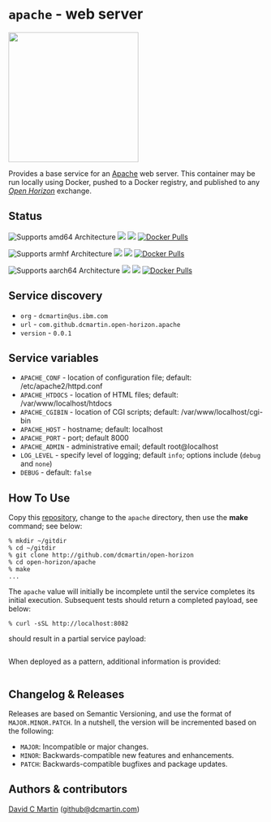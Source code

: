 # `apache` - web server

<img src="https://www.apache.org/foundation/press/kit/asf_logo_url.png" width="256"> 

Provides a base service for an [Apache](https://httpd.apache.org/) web server.  This container may be run locally using Docker, pushed to a Docker registry, and published to any [_Open Horizon_][open-horizon] exchange.

## Status

![Supports amd64 Architecture][amd64-shield]
[![](https://images.microbadger.com/badges/image/dcmartin/amd64_com.github.dcmartin.open-horizon.apache.svg)](https://microbadger.com/images/dcmartin/amd64_com.github.dcmartin.open-horizon.apache "Get your own image badge on microbadger.com")
[![](https://images.microbadger.com/badges/version/dcmartin/amd64_com.github.dcmartin.open-horizon.apache.svg)](https://microbadger.com/images/dcmartin/amd64_com.github.dcmartin.open-horizon.apache "Get your own version badge on microbadger.com")
[![Docker Pulls][pulls-amd64]][docker-amd64]

[docker-amd64]: https://hub.docker.com/r/dcmartin/amd64_com.github.dcmartin.open-horizon.apache
[pulls-amd64]: https://img.shields.io/docker/pulls/dcmartin/amd64_com.github.dcmartin.open-horizon.apache.svg

![Supports armhf Architecture][arm-shield]
[![](https://images.microbadger.com/badges/image/dcmartin/arm_com.github.dcmartin.open-horizon.apache.svg)](https://microbadger.com/images/dcmartin/arm_com.github.dcmartin.open-horizon.apache "Get your own image badge on microbadger.com")
[![](https://images.microbadger.com/badges/version/dcmartin/arm_com.github.dcmartin.open-horizon.apache.svg)](https://microbadger.com/images/dcmartin/arm_com.github.dcmartin.open-horizon.apache "Get your own version badge on microbadger.com")
[![Docker Pulls][pulls-arm]][docker-arm]

[docker-arm]: https://hub.docker.com/r/dcmartin/arm_com.github.dcmartin.open-horizon.apache
[pulls-arm]: https://img.shields.io/docker/pulls/dcmartin/arm_com.github.dcmartin.open-horizon.apache.svg

![Supports aarch64 Architecture][arm64-shield]
[![](https://images.microbadger.com/badges/image/dcmartin/arm64_com.github.dcmartin.open-horizon.apache.svg)](https://microbadger.com/images/dcmartin/arm64_com.github.dcmartin.open-horizon.apache "Get your own image badge on microbadger.com")
[![](https://images.microbadger.com/badges/version/dcmartin/arm64_com.github.dcmartin.open-horizon.apache.svg)](https://microbadger.com/images/dcmartin/arm64_com.github.dcmartin.open-horizon.apache "Get your own version badge on microbadger.com")
[![Docker Pulls][pulls-arm64]][docker-arm64]

[docker-arm64]: https://hub.docker.com/r/dcmartin/arm64_com.github.dcmartin.open-horizon.apache
[pulls-arm64]: https://img.shields.io/docker/pulls/dcmartin/arm64_com.github.dcmartin.open-horizon.apache.svg

[arm64-shield]: https://img.shields.io/badge/aarch64-yes-green.svg
[amd64-shield]: https://img.shields.io/badge/amd64-yes-green.svg
[arm-shield]: https://img.shields.io/badge/armhf-yes-green.svg

## Service discovery
+ `org` - `dcmartin@us.ibm.com`
+ `url` - `com.github.dcmartin.open-horizon.apache`
+ `version` - `0.0.1`

## Service variables

+ `APACHE_CONF` - location of configuration file; default: /etc/apache2/httpd.conf
+ `APACHE_HTDOCS` - location of HTML files; default: /var/www/localhost/htdocs
+ `APACHE_CGIBIN` - location of CGI scripts; default: /var/www/localhost/cgi-bin
+ `APACHE_HOST` - hostname; default: localhost
+ `APACHE_PORT` - port; default 8000
+ `APACHE_ADMIN` - administrative email; default root@localhost
+ `LOG_LEVEL` - specify level of logging; default `info`; options include (`debug` and `none`)
+ `DEBUG` - default: `false`

## How To Use
Copy this [repository][repository], change to the `apache` directory, then use the **make** command; see below:

```
% mkdir ~/gitdir
% cd ~/gitdir
% git clone http://github.com/dcmartin/open-horizon
% cd open-horizon/apache
% make
...
```

The `apache` value will initially be incomplete until the service completes its initial execution.  Subsequent tests should return a completed payload, see below:

```
% curl -sSL http://localhost:8082
```

should result in a partial service payload:

```
```

When deployed as a pattern, additional information is provided:

```
```

## Changelog & Releases

Releases are based on Semantic Versioning, and use the format
of ``MAJOR.MINOR.PATCH``. In a nutshell, the version will be incremented
based on the following:

- ``MAJOR``: Incompatible or major changes.
- ``MINOR``: Backwards-compatible new features and enhancements.
- ``PATCH``: Backwards-compatible bugfixes and package updates.

## Authors & contributors

[David C Martin][dcmartin] (github@dcmartin.com)

[userinput]: https://github.com/dcmartin/open-horizon/blob/master/apache/userinput.json
[service-json]: https://github.com/dcmartin/open-horizon/blob/master/apache/service.json
[build-json]: https://github.com/dcmartin/open-horizon/blob/master/apache/build.json
[dockerfile]: https://github.com/dcmartin/open-horizon/blob/master/apache/Dockerfile


[dcmartin]: https://github.com/dcmartin
[edge-fabric]: https://console.test.cloud.ibm.com/docs/services/edge-fabric/getting-started.html
[edge-install]: https://console.test.cloud.ibm.com/docs/services/edge-fabric/adding-devices.html
[edge-slack]: https://ibm-appsci.slack.com/messages/edge-fabric-users/
[ibm-apikeys]: https://console.bluemix.net/iam/#/apikeys
[ibm-registration]: https://console.bluemix.net/registration/
[issue]: https://github.com/dcmartin/open-horizon/issues
[macos-install]: http://pkg.bluehorizon.network/macos
[open-horizon]: http://github.com/open-horizon/
[repository]: https://github.com/dcmartin/open-horizon
[setup]: https://github.com/dcmartin/open-horizon/blob/master/setup/README.md
